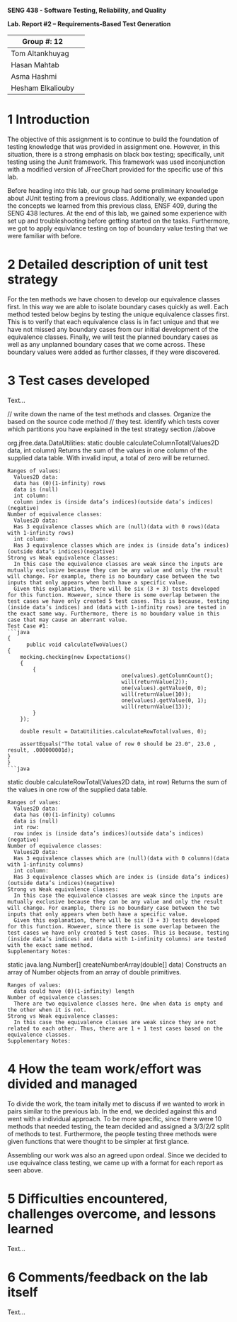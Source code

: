 **SENG 438 - Software Testing, Reliability, and Quality**

**Lab. Report \#2 – Requirements-Based Test Generation**

| Group \#:  12    |     |
| -----------------| --- |
| Tom Altankhuyag  |     |
| Hasan Mahtab     |     |
| Asma Hashmi      |     |
| Hesham Elkaliouby|     |

# 1 Introduction

The objective of this assignment is to continue to build the foundation of testing knowledge that was provided in assignment one. However, in this situation, there is a strong emphasis on black box testing; specifically, unit testing using the Junit framework. This framework was used inconjunction with a modified version of JFreeChart provided for the specific use of this lab.

Before heading into this lab, our group had some preliminary knowledge about JUnit testing from a previous class. Additionally, we expanded upon the concepts we learned from this previous class, ENSF 409, during the SENG 438 lectures. At the end of this lab, we gained some experience with set up and troubleshooting before getting started on the tasks. Furthermore, we got to apply equivlance testing on top of boundary value testing that we were familiar with before.

# 2 Detailed description of unit test strategy

For the ten methods we have chosen to develop our equivalence classes first. In this way we are able to isolate boundary cases quickly as well. Each method tested below begins by testing the unique equivalence classes first. This is to verify that each equivalence class is in fact unique and that we have not missed any boundary cases from our initial development of the equivalence classes. Finally, we will test the planned boundary cases as well as any unplanned boundary cases that we come across. These boundary values were added as further classes, if they were discovered.

# 3 Test cases developed

Text…

// write down the name of the test methods and classes. Organize the based on
the source code method // they test. identify which tests cover which partitions
you have explained in the test strategy section //above

org.jfree.data.DataUtilities:
static double calculateColumnTotal(Values2D data, int column)
          Returns the sum of the values in one column of the supplied data table. With invalid input, a total of zero will be returned.

    Ranges of values:
      Values2D data:
      data has (0)(1-infinity) rows
      data is (null)
      int column:
      column index is (inside data’s indices)(outside data’s indices)(negative)
    Number of equivalence classes:
      Values2D data:
      Has 3 equivalence classes which are (null)(data with 0 rows)(data with 1-infinity rows)
      int column:
      Has 3 equivalence classes which are index is (inside data’s indices)(outside data’s indices)(negative)
    Strong vs Weak equivalence classes:
      In this case the equivalence classes are weak since the inputs are mutually exclusive because they can be any value and only the result will change. For example, there is no boundary case between the two inputs that only appears when both have a specific value.
      Given this explanation, there will be six (3 + 3) tests developed for this function. However, since there is some overlap between the test cases we have only created 5 test cases. This is because, testing (inside data’s indices) and (data with 1-infinity rows) are tested in the exact same way. Furthermore, there is no boundary value in this case that may cause an aberrant value.
    Test Case #1:
    ```java
    {
          public void calculateTwoValues() 
	{
		mocking.checking(new Expectations()
		{
			{
                                        one(values).getColumnCount();
                                        will(returnValue(2)); 
                                        one(values).getValue(0, 0); 
                                        will(returnValue(10)); 
                                        one(values).getValue(0, 1); 
                                        will(returnValue(13));
			}
		});
		
		double result = DataUtilities.calculateRowTotal(values, 0);
		
		assertEquals("The total value of row 0 should be 23.0", 23.0 , result, .000000001d); 
	}
    }
    ```java


static double calculateRowTotal(Values2D data, int row)
          Returns the sum of the values in one row of the supplied data table.

    Ranges of values:
      Values2D data:
      data has (0)(1-infinity) columns
      data is (null)
      int row:
      row index is (inside data’s indices)(outside data’s indices)(negative)
    Number of equivalence classes:
      Values2D data:
      Has 3 equivalence classes which are (null)(data with 0 columns)(data with 1-infinity columns)
      int column:
      Has 3 equivalence classes which are index is (inside data’s indices)(outside data’s indices)(negative)
    Strong vs Weak equivalence classes:
      In this case the equivalence classes are weak since the inputs are mutually exclusive because they can be any value and only the result will change. For example, there is no boundary case between the two inputs that only appears when both have a specific value.
      Given this explanation, there will be six (3 + 3) tests developed for this function. However, since there is some overlap between the test cases we have only created 5 test cases. This is because, testing (inside data’s indices) and (data with 1-infinity columns) are tested with the exact same method.
    Supplementary Notes:



static java.lang.Number[] createNumberArray(double[] data)
          Constructs an array of Number objects from an array of double primitives.

    Ranges of values:
      data could have (0)(1-infinity) length
    Number of equivalence classes:
      There are two equivalence classes here. One when data is empty and the other when it is not.
    Strong vs Weak equivalence classes:
      In this case the equivalence classes are weak since they are not related to each other. Thus, there are 1 + 1 test cases based on the equivalence classes.
    Supplementary Notes:




# 4 How the team work/effort was divided and managed

To divide the work, the team initally met to discuss if we wanted to work in pairs similar to the previous lab. In the end, we decided against this and went with a individual approach. To be more specific, since there were 10 methods that needed testing, the team decided and assigned a 3/3/2/2 split of methods to test. Furthermore, the people testing three methods were given functions that were thought to be simpler at first glance.

Assembling our work was also an agreed upon ordeal. Since we decided to use equivalnce class testing, we came up with a format for each report as seen above.

# 5 Difficulties encountered, challenges overcome, and lessons learned

Text…

# 6 Comments/feedback on the lab itself

Text…
